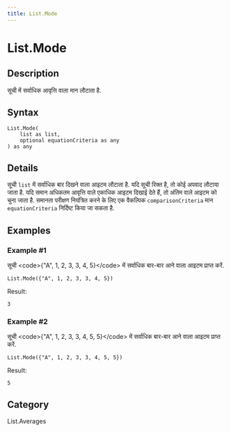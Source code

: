```yaml
---
title: List.Mode
---
```


# List.Mode


## Description

सूची में सर्वाधिक आवृत्ति वाला मान लौटाता है.


## Syntax

```powerquery
List.Mode(
    list as list,
    optional equationCriteria as any
) as any
```


## Details

सूची <code>list</code> में सर्वाधिक बार दिखने वाला आइटम लौटाता है. यदि सूची रिक्त है, तो कोई अपवाद लौटाया जाता है. यदि समान अधिकतम आवृत्ति वाले एकाधिक आइटम दिखाई देते हैं, तो अंतिम वाले आइटम को चुना जाता है.    समानता परीक्षण नियंत्रित करने के लिए एक वैकल्पिक <code>comparisonCriteria</code> मान <code>equationCriteria</code> निर्दिष्ट किया जा सकता है. 


## Examples

### Example #1 
सूची &lt;code&gt;\{&#34;A&#34;, 1, 2, 3, 3, 4, 5}&lt;/code&gt; में सर्वाधिक बार-बार आने वाला आइटम प्राप्त करें.
```powerquery
List.Mode({"A", 1, 2, 3, 3, 4, 5})
```

Result: 
```powerquery
3
```


### Example #2 
सूची &lt;code&gt;\{&#34;A&#34;, 1, 2, 3, 3, 4, 5, 5}&lt;/code&gt; में सर्वाधिक बार-बार आने वाला आइटम प्राप्त करें.
```powerquery
List.Mode({"A", 1, 2, 3, 3, 4, 5, 5})
```

Result: 
```powerquery
5
```




## Category
List.Averages
